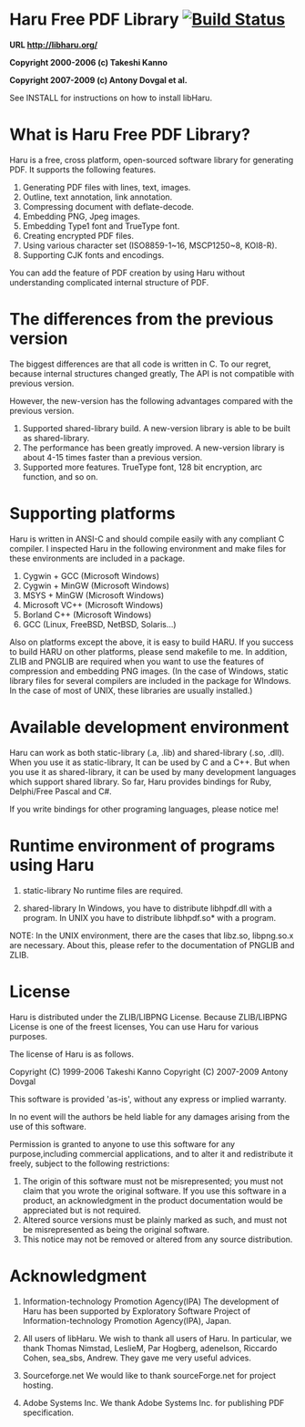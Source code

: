 # Haru Free PDF Library [![Build Status](https://travis-ci.org/insma/libharu.svg?branch=feature%2FCI)](https://travis-ci.org/insma/libharu)

  **URL http://libharu.org/**

  **Copyright 2000-2006 (c) Takeshi Kanno**

  **Copyright 2007-2009 (c) Antony Dovgal et al.**

See INSTALL for instructions on how to install libHaru.


# What is Haru Free PDF Library?

Haru is a free, cross platform, open-sourced software library for generating 
PDF. It supports the following features.

   1. Generating PDF files with lines, text, images.
   2. Outline, text annotation, link annotation.
   3. Compressing document with deflate-decode.
   4. Embedding PNG, Jpeg images.
   5. Embedding Type1 font and TrueType font.
   6. Creating encrypted PDF files.
   7. Using various character set (ISO8859-1~16, MSCP1250~8, KOI8-R).
   8. Supporting CJK fonts and encodings.

You can add the feature of PDF creation by using Haru without understanding 
complicated internal structure of PDF.


# The differences from the previous version 


The biggest differences are that all code is written in C. 
To our regret, because internal structures changed greatly, The API is not 
compatible with previous version.

However, the new-version has the following advantages compared with the 
previous version.

 1. Supported shared-library build.
    A new-version library is able to be built as shared-library.
 2. The performance has been greatly improved.
    A new-version library is about 4-15 times faster than a previous version. 
 3. Supported more features.
    TrueType font, 128 bit encryption, arc function, and so on.


# Supporting platforms

Haru is written in ANSI-C and should compile easily with any compliant C 
compiler.
I inspected Haru in the following environment and make files for these 
environments are included in a package.

   1. Cygwin + GCC (Microsoft Windows)
   2. Cygwin + MinGW (Microsoft Windows)
   3. MSYS + MinGW (Microsoft Windows)
   3. Microsoft VC++ (Microsoft Windows)
   4. Borland C++ (Microsoft Windows)
   5. GCC (Linux, FreeBSD, NetBSD, Solaris...)

Also on platforms except the above, it is easy to build HARU. If you success to build HARU on other platforms, please send makefile to me.
In addition, ZLIB and PNGLIB are required when you want to use the features of 
compression and embedding PNG images. (In the case of Windows, static library 
files for several compilers are included in the package for WIndows.  In the 
case of  most of UNIX, these libraries are usually installed.)


# Available development environment

Haru can work as both static-library (.a, .lib) and shared-library (.so, .dll).
When you use it as static-library, It can be used by C and a C++.
But when you use it as shared-library, it can be used by many development 
languages which support shared library.
So far, Haru provides bindings for Ruby, Delphi/Free Pascal and C#.

If you write bindings for other programing languages, please notice me!


# Runtime environment of programs using Haru

1. static-library
   No runtime files are required.

2. shared-library
   In Windows, you have to distribute libhpdf.dll with a program. In UNIX you 
   have to distribute libhpdf.so* with a program.



NOTE:
In the UNIX environment, there are the cases that libz.so, libpng.so.x are 
necessary. About this, please refer to the documentation of PNGLIB and ZLIB.


# License

Haru is distributed under the ZLIB/LIBPNG License. Because ZLIB/LIBPNG License 
is one of the freest licenses, You can use Haru for various purposes.

The license of Haru is as follows.

Copyright (C) 1999-2006 Takeshi Kanno
Copyright (C) 2007-2009 Antony Dovgal

This software is provided 'as-is', without any express or implied warranty.

In no event will the authors be held liable for any damages arising from the 
use of this software.

Permission is granted to anyone to use this software for any purpose,including 
commercial applications, and to alter it and redistribute it freely, subject 
to the following restrictions:

 1. The origin of this software must not be misrepresented; you must not claim 
    that you wrote the original software. If you use this software in a 
    product, an acknowledgment in the product documentation would be 
    appreciated but is not required.
 2. Altered source versions must be plainly marked as such, and must not be 
    misrepresented as being the original software.
 3. This notice may not be removed or altered from any source distribution.



# Acknowledgment

1. Information-technology Promotion Agency(IPA)
   The development of Haru has been supported by Exploratory Software Project 
   of Information-technology Promotion Agency(IPA), Japan. 

2. All users of libHaru.
   We wish to thank all users of Haru.
   In particular, we thank Thomas Nimstad, LeslieM, Par Hogberg, adenelson, 
   Riccardo Cohen, sea_sbs, Andrew. 
   They gave me very useful advices.

3. Sourceforge.net
   We would like to thank sourceForge.net for project hosting.

4. Adobe Systems Inc.
   We thank Adobe Systems Inc. for publishing PDF specification.

